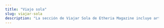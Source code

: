 ```yaml
---
title: "Viajo sola"
slug: viajar-sola
description: "La sección de Viajar Sola de Etheria Magazine incluye artículos de destinos y numerosas recomendaciones prácticas para mujeres que viajan en solitario."
---
```



